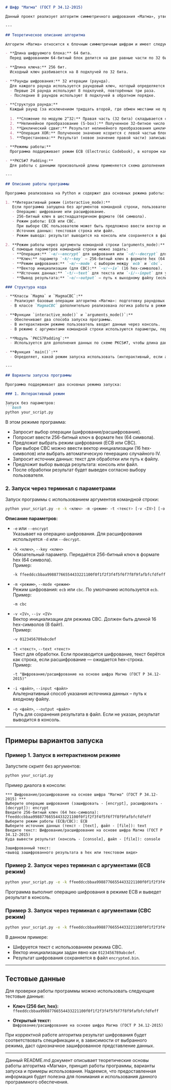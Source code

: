 ```markdown
# Шифр "Магма" (ГОСТ Р 34.12-2015)

Данный проект реализует алгоритм симметричного шифрования «Магма», утверждённый стандартом ГОСТ Р 34.12-2015. Программа позволяет шифровать и дешифровать данные в режимах ECB и CBC с использованием 256-битного ключа.

---

## Теоретическое описание алгоритма

Алгоритм «Магма» относится к блочным симметричным шифрам и имеет следующие особенности:

- **Длина шифруемого блока:** 64 бита.  
  Перед шифрованием 64-битный блок делится на две равные части по 32 бита – левую (A0) и правую (A1).

- **Длина ключа:** 256 бит.  
  Исходный ключ разбивается на 8 подклучей по 32 бита.

- **Раунды шифрования:** 32 итерации (раунда).  
  Для каждого раунда используется раундовый ключ, который определяется следующим образом:
  - Первые 24 раунда используют 8 подклучей, повторённых три раза.
  - Последние 8 раундов используют 8 подклучей в обратном порядке.

- **Структура раунда:**  
  Каждый раунд (за исключением тридцать второй, где обмен местами не производится) строится по принципу сети Фейстеля и включает следующие шаги:
  
  1. **Сложение по модулю 2^32:** Правая часть (32 бита) складывается с текущим раундовым ключом.
  2. **Нелинейное преобразование (S-box):** Полученное 32-битное число делится на 8 4-битных блоков (нибблов). Для каждого ниббла применяется соответствующая таблица подстановок, которая заменяет исходное 4-битное значение на другое.
  3. **Циклический сдвиг:** Результат нелинейного преобразования циклически сдвигается влево на 11 разрядов. При этом выбывающие биты «окружаются» и попадают в правую часть числа.
  4. **Операция XOR:** Полученное значение ксорится с левой частью блока.
  5. **Перестановка:** Результат (новое значение правой части) записывается, а текущая правая часть переходит на место левой. В последнем раунде обмен местами не выполняется – объединяются итоговая левая и правая части.

- **Режимы работы:**  
  Программа поддерживает режим ECB (Electronic Codebook), в котором каждый 64-битный блок обрабатывается независимо, и режим CBC (Cipher Block Chaining), где предыдущий зашифрованный блок используется для обработки следующего блока посредством операции XOR.

- **PKCS#7 Padding:**  
  Для работы с данными произвольной длины применяется схема дополнения PKCS#7, которая гарантирует, что длина данных будет кратна 8 байтам (64 бита).

---

## Описание работы программы

Программа реализована на Python и содержит два основных режима работы:

1. **Интерактивный режим (interactive_mode):**  
   Если программа запущена без аргументов командной строки, пользователю последовательно предлагается ввести:
   - Операцию: шифрование или расшифрование.
   - 256-битный ключ в шестнадцатеричном формате (64 символа).
   - Режим работы: ECB или CBC.  
     При выборе CBC пользователю может быть предложено ввести вектор инициализации (IV) или сгенерировать случайный IV.
   - Источник данных: текстовая строка или файл.
   - Режим вывода: результат выводится на консоль или сохраняется в файл.

2. **Режим работы через аргументы командной строки (arguments_mode):**  
   С помощью параметров командной строки можно задать:
   - **Операция:** `-e/--encrypt` для шифрования или `-d/--decrypt` для расшифрования.
   - **Ключ:** параметр `-k/--key` — 256-битный ключ в формате hex (64 символа).
   - **Режим шифрования:** `-m/--mode` с выбором между `ecb` и `cbc`.
   - **Вектор инициализации (для CBC):** `-v/--iv` (16 hex-символов).
   - **Источник данных:** `-t/--text` для текста или `-i/--input` для указания файла с данными.
   - **Вывод результата:** `-o/--output` — путь к выходному файлу (если не указан, результат выводится в консоль).

### Структура кода

- **Классы `Magma` и `MagmaCBC`:**  
  - Реализуют базовые операции алгоритма «Магма»: подготовку раундовых ключей, работу S-box, циклический сдвиг, разделение блока, а также функции для шифрования и дешифрования 64-битных блоков.
  - В классе `MagmaCBC` дополнительно реализована логика работы в режиме CBC (операция XOR с предыдущим блоком, использование вектора инициализации).

- **Функции `interactive_mode()` и `arguments_mode()`:**  
  - Обеспечивают два способа запуска программы.
  - В интерактивном режиме пользователь вводит данные через консоль.
  - В режиме с аргументами командной строки используются параметры, передаваемые при запуске скрипта.

- **Модуль `PKCS7Padding`:**  
  - Используется для дополнения данных по схеме PKCS#7, чтобы длина данных была кратна 8 байтам.

- **Функция `main()`:**  
  - Определяет, какой режим запуска использовать (интерактивный, если аргументы отсутствуют, или аргументированный).

---

## Варианты запуска программы

Программа поддерживает два основных режима запуска:

### 1. Интерактивный режим

Запуск без параметров:
```bash
python your_script.py
```
В этом режиме программа:
- Запросит выбор операции (шифрование/расшифрование).
- Попросит ввести 256-битный ключ в формате hex (64 символа).
- Предложит выбрать режим шифрования (ECB или CBC).  
  При выборе CBC можно ввести вектор инициализации (16 hex-символов) или выбрать автоматическую генерацию случайного IV.
- Запросит источник данных: текст для обработки или путь к файлу.
- Предложит выбор вывода результата: консоль или файл.
- После обработки результат будет выведен согласно выбору пользователя.

### 2. Запуск через терминал с параметрами

Запуск программы с использованием аргументов командной строки:
```bash
python your_script.py -e -k <ключ> -m <режим> -t <текст> [-v <IV>] [-o <выходной_файл>]
```
**Описание параметров:**

- `-e` или `--encrypt`  
  Указывает на операцию шифрования. Для расшифрования используется `-d` или `--decrypt`.

- `-k <ключ>`, `--key <ключ>`  
  Обязательный параметр. Передаётся 256-битный ключ в формате hex (64 символа).  
  Пример:  
  ```
  -k ffeeddccbbaa99887766554433221100f0f1f2f3f4f5f6f7f8f9fafbfcfdfeff
  ```

- `-m <режим>`, `--mode <режим>`  
  Режим шифрования: `ecb` или `cbc`. По умолчанию используется `ecb`.  
  Пример:  
  ```
  -m cbc
  ```

- `-v <IV>`, `--iv <IV>`  
  Вектор инициализации для режима CBC. Должен быть длиной 16 hex-символов (8 байт).  
  Пример:  
  ```
  -v 0123456789abcdef
  ```

- `-t <текст>`, `--text <текст>`  
  Текст для обработки. Если производится шифрование, текст берётся как строка, если расшифрование — ожидается hex-строка.  
  Пример:  
  ```
  -t "Шифрование/расшифрование на основе шифра Магма (ГОСТ Р 34.12-2015)"
  ```

- `-i <файл>`, `--input <файл>`  
  Альтернативный способ указания источника данных – путь к входному файлу.

- `-o <файл>`, `--output <файл>`  
  Путь для сохранения результата в файл. Если не указан, результат выводится в консоль.

---

## Примеры вариантов запуска

### Пример 1. Запуск в интерактивном режиме

Запустите скрипт без аргументов:
```bash
python your_script.py
```
Пример диалога в консоли:
```
*** Шифрование/расшифрование на основе шифра "Магма" (ГОСТ Р 34.12-2015) ***
Выберите операцию шифрования (зашифровать - [encrypt], расшифровать - [decrypt]): encrypt
Введите 256-битный ключ (64 hex-символа): ffeeddccbbaa99887766554433221100f0f1f2f3f4f5f6f7f8f9fafbfcfdfeff
Выберите режим работы (ECB/CBC): ECB
Выберите источник данных (текст - [text], файл - [file]): text
Введите текст: Шифрование/расшифрование на основе шифра Магма (ГОСТ Р 34.12-2015)
Куда вывести результат (консоль - [console], файл - [file]): console

Зашифрованный текст:
<вывод зашифрованного результата в hex или текстовом виде>
```

### Пример 2. Запуск через терминал с аргументами (ECB режим)

```bash
python your_script.py -e -k ffeeddccbbaa99887766554433221100f0f1f2f3f4f5f6f7f8f9fafbfcfdfeff -m ecb -t "Шифрование/расшифрование на основе шифра Магма (ГОСТ Р 34.12-2015)"
```
Программа выполнит операцию шифрования в режиме ECB и выведет результат в консоль.

### Пример 3. Запуск через терминал с аргументами (CBC режим)

```bash
python your_script.py -e -k ffeeddccbbaa99887766554433221100f0f1f2f3f4f5f6f7f8f9fafbfcfdfeff -m cbc -v 0123456789abcdef -t "Шифрование/расшифрование на основе шифра Магма (ГОСТ Р 34.12-2015)" -o encrypted.bin
```
В данном примере:
- Шифруется текст с использованием режима CBC.
- Вектор инициализации задан явно как `0123456789abcdef`.
- Результат шифрования сохраняется в файл `encrypted.bin`.

---

## Тестовые данные

Для проверки работы программы можно использовать следующие тестовые данные:

- **Ключ (256 бит, hex):**  
  `ffeeddccbbaa99887766554433221100f0f1f2f3f4f5f6f7f8f9fafbfcfdfeff`

- **Открытый текст:**  
  `Шифрование/расшифрование на основе шифра Магма (ГОСТ Р 34.12-2015)`

При корректной работе алгоритма результат шифрования будет соответствовать спецификации и, в зависимости от выбранного режима, даст однозначное зашифрованное представление данных.

---

Данный README.md документ описывает теоретические основы работы алгоритма «Магма», принцип работы программы, варианты запуска и примеры использования. Надеемся, что предоставленная информация будет полезна для понимания и использования данного программного обеспечения.
```